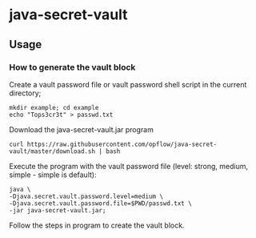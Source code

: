 # java-secret-vault

## Usage

### How to generate the vault block

Create a vault password file or vault password shell script in the current directory;

```shell
mkdir example; cd example
echo "Tops3cr3t" > passwd.txt
```

Download the java-secret-vault.jar program

```shell
curl https://raw.githubusercontent.com/opflow/java-secret-vault/master/download.sh | bash
```

Execute the program with the vault password file (level: strong, medium, simple - simple is default):

```shell
java \
-Djava.secret.vault.password.level=medium \
-Djava.secret.vault.password.file=$PWD/passwd.txt \
-jar java-secret-vault.jar;
```

Follow the steps in program to create the vault block.

